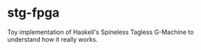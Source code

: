 # stg-fpga
Toy implementation of Haskell's Spineless Tagless G-Machine to understand how it really works.
